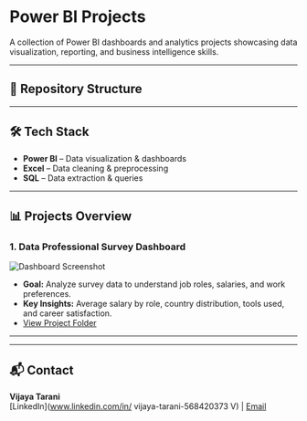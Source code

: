 # Power BI Projects

A collection of Power BI dashboards and analytics projects showcasing data visualization, reporting, and business intelligence skills.

---

## 📂 Repository Structure

---

## 🛠 Tech Stack
- **Power BI** – Data visualization & dashboards
- **Excel** – Data cleaning & preprocessing
- **SQL** – Data extraction & queries

---

## 📊 Projects Overview

### **1. Data Professional Survey Dashboard**
![Dashboard Screenshot](Data-Professional-Survey/dashboard.png)
- **Goal:** Analyze survey data to understand job roles, salaries, and work preferences.
- **Key Insights:** Average salary by role, country distribution, tools used, and career satisfaction.
- [View Project Folder](./Data-Professional-Survey)

---


---
## 📬 Contact
**Vijaya Tarani**  
[LinkedIn](www.linkedin.com/in/
vijaya-tarani-568420373 V) | [Email](mailto:v.tarani138@gmail.com)



